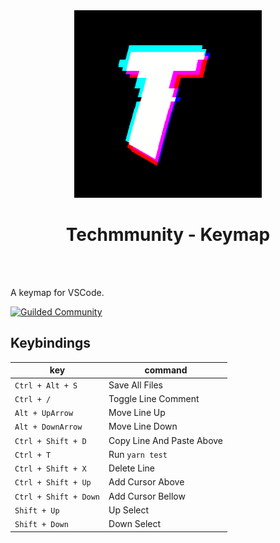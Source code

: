<div align="center">

<img src="https://github.com/techmmunity/eslint-config/raw/master/resources/logo.gif" width="300" height="300">

# Techmmunity - Keymap

<br>
<br>

</div>

A keymap for VSCode.

[![Guilded Community](https://img.shields.io/badge/guilded%20community-F5C400?style=for-the-badge&labelColor=F5C400&logo=guilded&logoColor=111820)](https://guilded.gg/techmmunity)

## Keybindings

| key                   | command                   |
| --------------------- | ------------------------- |
| `Ctrl + Alt + S`      | Save All Files            |
| `Ctrl + /`            | Toggle Line Comment       |
| `Alt + UpArrow`       | Move Line Up              |
| `Alt + DownArrow`     | Move Line Down            |
| `Ctrl + Shift + D`    | Copy Line And Paste Above |
| `Ctrl + T`            | Run `yarn test`           |
| `Ctrl + Shift + X`    | Delete Line               |
| `Ctrl + Shift + Up`   | Add Cursor Above          |
| `Ctrl + Shift + Down` | Add Cursor Bellow         |
| `Shift + Up`          | Up Select                 |
| `Shift + Down`        | Down Select               |
